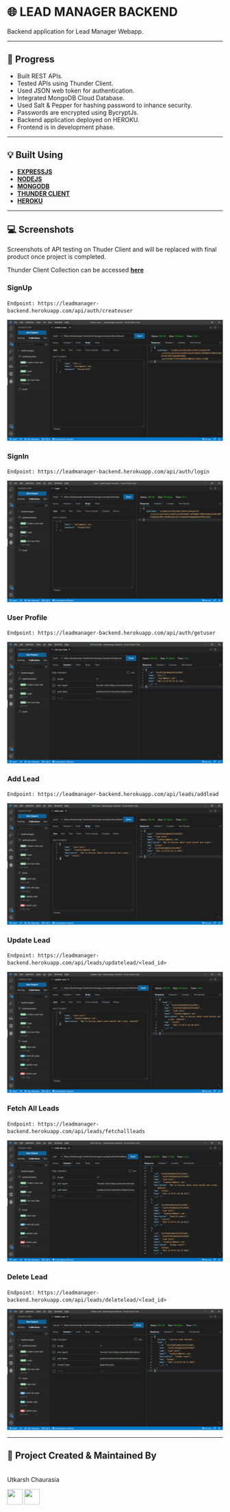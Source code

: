 # 🌐 LEAD MANAGER BACKEND

Backend application for Lead Manager Webapp.

---

## :memo: Progress

- Built REST APIs.
- Tested APIs using Thunder Client.
- Used JSON web token for authentication.
- Integrated MongoDB Cloud Database.
- Used Salt & Pepper for hashing password to inhance security.
- Passwords are encrypted using BycryptJs.
- Backend application deployed on HEROKU.
- Frontend is in development phase.

---

## :bulb: Built Using

- [**EXPRESSJS**](https://expressjs.com/)
- [**NODEJS**](https://nodejs.org/en/)
- [**MONGODB**](https://www.mongodb.com/)
- [**THUNDER CLIENT**](https://www.thunderclient.io/)
- [**HEROKU**](https://dashboard.heroku.com/)

---

## :computer: Screenshots

Screenshots of API testing on  Thuder Client and will be replaced with final product once project is completed.

Thunder Client Collection can be accessed [**here**](thunder-collection_leadmanager.json)

### SignUp

`Endpoint: https://leadmanager-backend.herokuapp.com/api/auth/createuser`

<img src="images/signup.png"/>

### SignIn
`Endpoint: https://leadmanager-backend.herokuapp.com/api/auth/login`

<img src="images/login.png"/>

### User Profile

`Endpoint: https://leadmanager-backend.herokuapp.com/api/auth/getuser`

<img src="images/getuser.png"/>

### Add Lead
`Endpoint: https://leadmanager-backend.herokuapp.com/api/leads/addlead`

<img src="images/addlead.png"/>

### Update Lead
`Endpoint: https://leadmanager-backend.herokuapp.com/api/leads/updatelead/<lead_id>`

<img src="images/updatelead.png"/>

### Fetch All Leads
`Endpoint: https://leadmanager-backend.herokuapp.com/api/leads/fetchallleads`

<img src="images/fetchlead.png"/>

### Delete Lead
`Endpoint: https://leadmanager-backend.herokuapp.com/api/leads/deletelead/<lead_id>`

<img src="images/deletelead.png"/>

---

## :man: Project Created & Maintained By

<img src = "https://avatars2.githubusercontent.com/u/47274683?s=460&u=d0f1b40291f480413ce4ac9a96b6d4603289844e&v=4"  height="120" alt=""> <br>Utkarsh Chaurasia

<p>
<a href = "https://github.com/UtkarshChaurasia"><img src = "http://www.iconninja.com/files/241/825/211/round-collaboration-social-github-code-circle-network-icon.svg" width="36" height = "36"/></a>
<a href = "https://www.linkedin.com/in/utkarshchaurasia/">
<img src = "http://www.iconninja.com/files/863/607/751/network-linkedin-social-connection-circular-circle-media-icon.svg" width="36" height="36"/>
</a>
</p>
